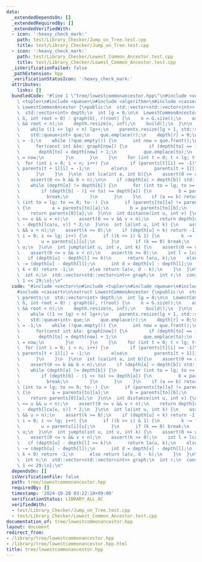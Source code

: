 ```yaml
---
data:
  _extendedDependsOn: []
  _extendedRequiredBy: []
  _extendedVerifiedWith:
  - icon: ':heavy_check_mark:'
    path: test/Library_Checker/Jump_on_Tree.test.cpp
    title: test/Library_Checker/Jump_on_Tree.test.cpp
  - icon: ':heavy_check_mark:'
    path: test/Library_Checker/Lowest_Common_Ancestor.test.cpp
    title: test/Library_Checker/Lowest_Common_Ancestor.test.cpp
  _isVerificationFailed: false
  _pathExtension: hpp
  _verificationStatusIcon: ':heavy_check_mark:'
  attributes:
    links: []
  bundledCode: "#line 1 \"tree/lowestcommonancestor.hpp\"\n#include <vector>\n#include\
    \ <tuple>\n#include <queue>\n#include <algorithm>\n#include <cassert>\n\nstruct\
    \ LowestCommonAncestor {\npublic:\n  std::vector<std::vector<int>> parents;\n\
    \  std::vector<int> depth;\n  int lg = 0;\n\n  LowestCommonAncestor(std::vector<std::vector<int>>\
    \ G, int root = 0) : graph(G), r(root) {\n    n = G.size();\n    assert(0 <= root\
    \ && root < n);\n    depth.resize(n, inf);\n    build();\n  }\n\n  void build(){\n\
    \    while ((1 << lg) < n) lg++;\n    parents.resize(lg + 1, std::vector<int>(n));\n\
    \    std::queue<int> que;\n    que.emplace(r);\n    depth[r] = 0;\n    parents[0][r]\
    \ = -1;\n    while (!que.empty()) {\n      int now = que.front();\n      que.pop();\n\
    \      for(const int &to: graph[now]) {\n        if (depth[to] == inf) {\n   \
    \       depth[to] = depth[now] + 1;\n          que.emplace(to);\n          parents[0][to]\
    \ = now;\n        }\n      }\n    }\n    for (int t = 0; t < lg; t++) {\n    \
    \  for (int i = 0; i < n; i++) {\n        if (parents[t][i] == -1)\n         \
    \ parents[t + 1][i] = -1;\n        else\n          parents[t + 1][i] = parents[t][parents[t][i]];\n\
    \      }\n    }\n  }\n\n  int lca(int a, int b){\n    assert(0 <= a && a < n);\n\
    \    assert(0 <= b && b < n);\n\n    if (depth[a] > depth[b]) std::swap(a, b);\n\
    \    while (depth[a] != depth[b]) {\n      for (int to = lg; to >= 0; to--) {\n\
    \        if (depth[b] - (1 << to) >= depth[a]) {\n          b = parents[to][b];\n\
    \          break;\n        }\n      }\n    }\n    if (a == b) return a;\n    for\
    \ (int to = lg; to >= 0; to--) {\n      if (parents[to][a] != parents[to][b])\
    \ {\n        a = parents[to][a];\n        b = parents[to][b];\n      }\n    }\n\
    \    return parents[0][a];\n  }\n\n  int distance(int u, int v) {\n    assert(0\
    \ <= u && u < n);\n    assert(0 <= v && v < n);\n    return depth[u] + depth[v]\
    \ - depth[lca(u, v)] * 2;\n  }\n\n  int la(int u, int k) {\n    assert(0 <= u\
    \ && u < n);\n    assert(k >= 0);\n    if (depth[u] < k) return -1;\n    for (int\
    \ i = 0; i <= lg; i++) {\n      if ((k >> i) & 1) {\n        k -= (1 << i);\n\
    \        u = parents[i][u];\n      }\n      if (k == 0) break;\n    }\n    return\
    \ u;\n  }\n\n  int jumpto(int u, int v, int k) {\n    assert(0 <= u && u < n);\n\
    \    assert(0 <= v && v < n);\n    assert(k >= 0);\n    int l = lca(u, v);\n \
    \   if (depth[u] - depth[l] >= k)\n      return la(u, k);\n    else {\n      k\
    \ -= (depth[u] - depth[l]);\n      int d = depth[v] - depth[l];\n      if (d -\
    \ k < 0) return -1;\n      else return la(v, d - k);\n    }\n  }\n\nprivate:\n\
    \  int n;\n  std::vector<std::vector<int>> graph;\n  int r;\n  const int inf =\
    \ 1 << 29;\n};\n"
  code: "#include <vector>\n#include <tuple>\n#include <queue>\n#include <algorithm>\n\
    #include <cassert>\n\nstruct LowestCommonAncestor {\npublic:\n  std::vector<std::vector<int>>\
    \ parents;\n  std::vector<int> depth;\n  int lg = 0;\n\n  LowestCommonAncestor(std::vector<std::vector<int>>\
    \ G, int root = 0) : graph(G), r(root) {\n    n = G.size();\n    assert(0 <= root\
    \ && root < n);\n    depth.resize(n, inf);\n    build();\n  }\n\n  void build(){\n\
    \    while ((1 << lg) < n) lg++;\n    parents.resize(lg + 1, std::vector<int>(n));\n\
    \    std::queue<int> que;\n    que.emplace(r);\n    depth[r] = 0;\n    parents[0][r]\
    \ = -1;\n    while (!que.empty()) {\n      int now = que.front();\n      que.pop();\n\
    \      for(const int &to: graph[now]) {\n        if (depth[to] == inf) {\n   \
    \       depth[to] = depth[now] + 1;\n          que.emplace(to);\n          parents[0][to]\
    \ = now;\n        }\n      }\n    }\n    for (int t = 0; t < lg; t++) {\n    \
    \  for (int i = 0; i < n; i++) {\n        if (parents[t][i] == -1)\n         \
    \ parents[t + 1][i] = -1;\n        else\n          parents[t + 1][i] = parents[t][parents[t][i]];\n\
    \      }\n    }\n  }\n\n  int lca(int a, int b){\n    assert(0 <= a && a < n);\n\
    \    assert(0 <= b && b < n);\n\n    if (depth[a] > depth[b]) std::swap(a, b);\n\
    \    while (depth[a] != depth[b]) {\n      for (int to = lg; to >= 0; to--) {\n\
    \        if (depth[b] - (1 << to) >= depth[a]) {\n          b = parents[to][b];\n\
    \          break;\n        }\n      }\n    }\n    if (a == b) return a;\n    for\
    \ (int to = lg; to >= 0; to--) {\n      if (parents[to][a] != parents[to][b])\
    \ {\n        a = parents[to][a];\n        b = parents[to][b];\n      }\n    }\n\
    \    return parents[0][a];\n  }\n\n  int distance(int u, int v) {\n    assert(0\
    \ <= u && u < n);\n    assert(0 <= v && v < n);\n    return depth[u] + depth[v]\
    \ - depth[lca(u, v)] * 2;\n  }\n\n  int la(int u, int k) {\n    assert(0 <= u\
    \ && u < n);\n    assert(k >= 0);\n    if (depth[u] < k) return -1;\n    for (int\
    \ i = 0; i <= lg; i++) {\n      if ((k >> i) & 1) {\n        k -= (1 << i);\n\
    \        u = parents[i][u];\n      }\n      if (k == 0) break;\n    }\n    return\
    \ u;\n  }\n\n  int jumpto(int u, int v, int k) {\n    assert(0 <= u && u < n);\n\
    \    assert(0 <= v && v < n);\n    assert(k >= 0);\n    int l = lca(u, v);\n \
    \   if (depth[u] - depth[l] >= k)\n      return la(u, k);\n    else {\n      k\
    \ -= (depth[u] - depth[l]);\n      int d = depth[v] - depth[l];\n      if (d -\
    \ k < 0) return -1;\n      else return la(v, d - k);\n    }\n  }\n\nprivate:\n\
    \  int n;\n  std::vector<std::vector<int>> graph;\n  int r;\n  const int inf =\
    \ 1 << 29;\n};\n"
  dependsOn: []
  isVerificationFile: false
  path: tree/lowestcommonancestor.hpp
  requiredBy: []
  timestamp: '2024-10-28 03:22:10+09:00'
  verificationStatus: LIBRARY_ALL_AC
  verifiedWith:
  - test/Library_Checker/Jump_on_Tree.test.cpp
  - test/Library_Checker/Lowest_Common_Ancestor.test.cpp
documentation_of: tree/lowestcommonancestor.hpp
layout: document
redirect_from:
- /library/tree/lowestcommonancestor.hpp
- /library/tree/lowestcommonancestor.hpp.html
title: tree/lowestcommonancestor.hpp
---
```

